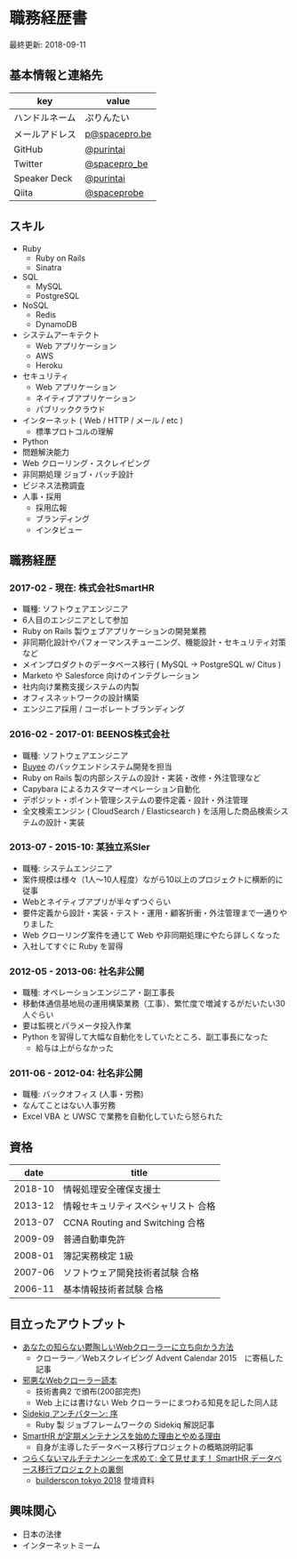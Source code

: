 職務経歴書
===

最終更新: 2018-09-11

## 基本情報と連絡先

|key|value|
|---|---|
|ハンドルネーム|ぷりんたい|
|メールアドレス|p@spacepro.be|
|GitHub|[@purintai](https://github.com/purintai)|
|Twitter|[@spacepro_be](https://twitter.com/spacepro_be)|
|Speaker Deck|[@purintai](https://speakerdeck.com/purintai)|
|Qiita|[@spaceprobe](https://qiita.com/spaceprobe)|

## スキル

- Ruby
    - Ruby on Rails
    - Sinatra
- SQL
    - MySQL
    - PostgreSQL
- NoSQL
    - Redis
    - DynamoDB
- システムアーキテクト
    - Web アプリケーション
    - AWS
    - Heroku
- セキュリティ
    - Web アプリケーション
    - ネイティブアプリケーション
    - パブリッククラウド
- インターネット ( Web / HTTP / メール / etc )
    - 標準プロトコルの理解
- Python
- 問題解決能力
- Web クローリング・スクレイピング
- 非同期処理 ジョブ・バッチ設計
- ビジネス法務調査
- 人事・採用
    - 採用広報
    - ブランディング
    - インタビュー

## 職務経歴

### 2017-02 - 現在: 株式会社SmartHR

- 職種: ソフトウェアエンジニア
- 6人目のエンジニアとして参加
- Ruby on Rails 製ウェブアプリケーションの開発業務
- 非同期化設計やパフォーマンスチューニング、機能設計・セキュリティ対策など
- メインプロダクトのデータベース移行 ( MySQL -> PostgreSQL w/ Citus )
- Marketo や Salesforce 向けのインテグレーション
- 社内向け業務支援システムの内製
- オフィスネットワークの設計構築
- エンジニア採用 / コーポレートブランディング

### 2016-02 - 2017-01: BEENOS株式会社

- 職種: ソフトウェアエンジニア
- [Buyee](http://buyee.jp/) のバックエンドシステム開発を担当
- Ruby on Rails 製の内部システムの設計・実装・改修・外注管理など
- Capybara によるカスタマーオペレーション自動化
- デポジット・ポイント管理システムの要件定義・設計・外注管理
- 全文検索エンジン ( CloudSearch / Elasticsearch ) を活用した商品検索システムの設計・実装

### 2013-07 - 2015-10: 某独立系SIer

- 職種: システムエンジニア
- 案件規模は様々（1人〜10人程度）ながら10以上のプロジェクトに横断的に従事
- Webとネイティブアプリが半々ずつぐらい
- 要件定義から設計・実装・テスト・運用・顧客折衝・外注管理まで一通りやりました
- Web クローリング案件を通じて Web や非同期処理にやたら詳しくなった
- 入社してすぐに Ruby を習得

### 2012-05 - 2013-06: 社名非公開

- 職種: オペレーションエンジニア・副工事長
- 移動体通信基地局の運用構築業務（工事）、繁忙度で増減するがだいたい30人ぐらい
- 要は監視とパラメータ投入作業
- Python を習得して大幅な自動化をしていたところ、副工事長になった
    - 給与は上がらなかった

### 2011-06 - 2012-04: 社名非公開

- 職種: バックオフィス (人事・労務)
- なんてことはない人事労務
- Excel VBA と UWSC で業務を自動化していたら怒られた

## 資格

|date|title|
|---|---|
|2018-10|情報処理安全確保支援士|
|2013-12|情報セキュリティスペシャリスト 合格|
|2013-07|CCNA Routing and Switching 合格|
|2009-09|普通自動車免許|
|2008-01|簿記実務検定 1級|
|2007-06|ソフトウェア開発技術者試験 合格|
|2006-11|基本情報技術者試験 合格|

## 目立ったアウトプット

- [あなたの知らない鬱陶しいWebクローラーに立ち向かう方法](https://qiita.com/spaceprobe/items/68b4d269fe4ca993ca1c)
    - クローラー／Webスクレイピング Advent Calendar 2015　に寄稿した記事
- [邪悪なWebクローラー読本](https://techbookfest.org/event/tbf02/circle/5689792285114368)
    - 技術書典2 で頒布(200部完売)
    - Web 上には書けない Web クローラーにまつわる知見を記した同人誌
- [Sidekiq アンチパターン: 序](http://tech.smarthr.jp/tech/644)
    - Ruby 製 ジョブフレームワークの Sidekiq 解説記事
- [SmartHR が定期メンテナンスを始めた理由とやめる理由](http://tech.smarthr.jp/entry/2018/04/06/100000)
    - 自身が主導したデータベース移行プロジェクトの概略説明記事
- [つらくないマルチテナンシーを求めて: 全て見せます！ SmartHR データベース移行プロジェクトの裏側](https://speakerdeck.com/purintai/builderscon-2018)
    - [builderscon tokyo 2018](https://builderscon.io/tokyo/2018) 登壇資料

## 興味関心

- 日本の法律
- インターネットミーム
